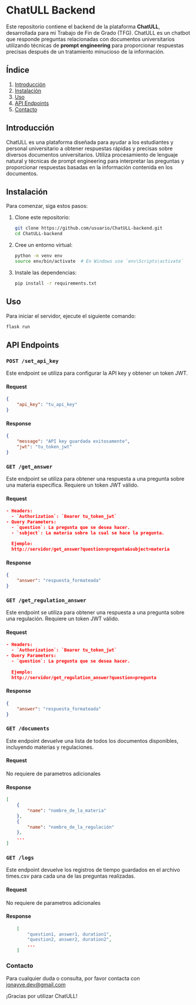 # ChatULL Backend

Este repositorio contiene el backend de la plataforma **ChatULL**, desarrollada para mi Trabajo de Fin de Grado (TFG). ChatULL es un chatbot que responde preguntas relacionadas con documentos universitarios utilizando técnicas de **prompt engineering** para proporcionar respuestas precisas después de un tratamiento minucioso de la información.

## Índice

1. [Introducción](#introducción)
2. [Instalación](#instalación)
3. [Uso](#uso)
4. [API Endpoints](#api-endpoints)
5. [Contacto](#contacto)

## Introducción

ChatULL es una plataforma diseñada para ayudar a los estudiantes y personal universitario a obtener respuestas rápidas y precisas sobre diversos documentos universitarios. Utiliza procesamiento de lenguaje natural y técnicas de prompt engineering para interpretar las preguntas y proporcionar respuestas basadas en la información contenida en los documentos.

## Instalación

Para comenzar, siga estos pasos:

1. Clone este repositorio:
    ```bash
    git clone https://github.com/usuario/ChatULL-backend.git
    cd ChatULL-backend
    ```

2. Cree un entorno virtual:
    ```bash
    python -m venv env
    source env/bin/activate  # En Windows use `env\Scripts\activate`
    ```

3. Instale las dependencias:
    ```bash
    pip install -r requirements.txt
    ```

## Uso

Para iniciar el servidor, ejecute el siguiente comando:
```bash
flask run
```

## API Endpoints

### `POST /set_api_key`

Este endpoint se utiliza para configurar la API key y obtener un token JWT.

#### Request

```json
{
    "api_key": "tu_api_key"
}
```
#### Response

```json
{
    "message": "API key guardada exitosamente",
    "jwt": "tu_token_jwt"
}
```

### `GET /get_answer`

Este endpoint se utiliza para obtener una respuesta a una pregunta sobre una materia específica. Requiere un token JWT válido.

#### Request

```json
- Headers:
  - `Authorization`: `Bearer tu_token_jwt`
- Query Parameters:
  - `question`: La pregunta que se desea hacer.
  - `subject`: La materia sobre la cual se hace la pregunta.
  
  Ejemplo:
  http://servidor/get_answer?question=pregunta&subject=materia

```
#### Response

```json
{
    "answer": "respuesta_formateada"
}
```

### `GET /get_regulation_answer`

Este endpoint se utiliza para obtener una respuesta a una pregunta sobre una regulación. Requiere un token JWT válido.


#### Request

```json
- Headers:
  - `Authorization`: `Bearer tu_token_jwt`
- Query Parameters:
  - `question`: La pregunta que se desea hacer.
  
  Ejemplo:
  http://servidor/get_regulation_answer?question=pregunta

```
#### Response

```json
{
    "answer": "respuesta_formateada"
}
```

### `GET /documents`

Este endpoint devuelve una lista de todos los documentos disponibles, incluyendo materias y regulaciones.

#### Request

No requiere de parametros adicionales

#### Response


```json
[
    {
        "name": "nombre_de_la_materia"
    },
    {
        "name": "nombre_de_la_regulación"
    },
    ...
]

```

### `GET /logs`

Este endpoint devuelve los registros de tiempo guardados en el archivo times.csv para cada una de las preguntas realizadas.


#### Request

No requiere de parametros adicionales

#### Response


```json
    [
        "question1, answer1, duration1",
        "question2, answer2, duration2",
        ...
    ]
```

### Contacto
Para cualquier duda o consulta, por favor contacta con jonayve.dev@gmail.com

¡Gracias por utilizar ChatULL!
